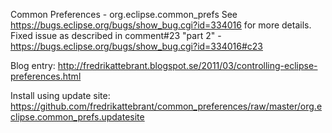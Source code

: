 Common Preferences - org.eclipse.common_prefs
See https://bugs.eclipse.org/bugs/show_bug.cgi?id=334016 for more details.
Fixed issue as described in comment#23 "part 2" - https://bugs.eclipse.org/bugs/show_bug.cgi?id=334016#c23

Blog entry: http://fredrikattebrant.blogspot.se/2011/03/controlling-eclipse-preferences.html

Install using update site: https://github.com/fredrikattebrant/common_preferences/raw/master/org.eclipse.common_prefs.updatesite

